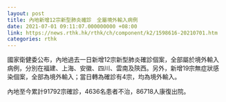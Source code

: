 ```yaml
---
layout: post
title: 內地新增12宗新型肺炎確診　全屬境外輸入病例
date: 2021-07-01 09:11:07.000000000 +08:00
link: https://news.rthk.hk/rthk/ch/component/k2/1598616-20210701.htm
categories: rthk
---
```


國家衛健委公布，內地過去一日新增12宗新型肺炎確診個案，全部屬於境外輸入病例，分別在福建、上海、安徽、四川、雲南及陝西。另外，新增19宗無症狀感染個案，全部為境外輸入；當日轉為確診有4宗，均為境外輸入。

內地至今累計91792宗確診，4636名患者不治，86718人康復出院。
